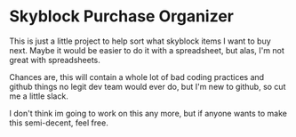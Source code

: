 # Skyblock Purchase Organizer
This is just a little project to help sort what skyblock items I want to buy next. Maybe it would be easier to do it with a spreadsheet, but alas, I'm not great with spreadsheets. 

Chances are, this will contain a whole lot of bad coding practices and github things no legit dev team would ever do, but I'm new to github, so cut me a little slack.

I don't think im going to work on this any more, but if anyone wants to make this semi-decent, feel free.
